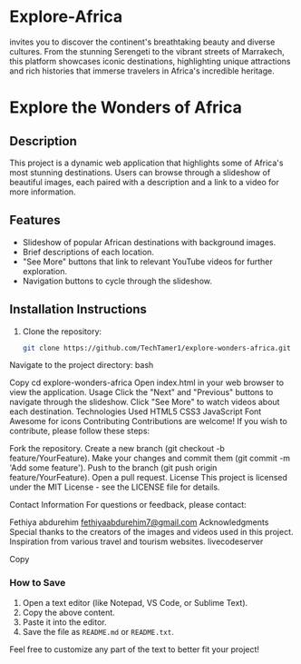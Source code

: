 # Explore-Africa
invites you to discover the continent's breathtaking beauty and diverse cultures. From the stunning Serengeti to the vibrant streets of Marrakech, this platform showcases iconic destinations, highlighting unique attractions and rich histories that immerse travelers in Africa's incredible heritage.

# Explore the Wonders of Africa

## Description
This project is a dynamic web application that highlights some of Africa's most stunning destinations. Users can browse through a slideshow of beautiful images, each paired with a description and a link to a video for more information.

## Features
- Slideshow of popular African destinations with background images.
- Brief descriptions of each location.
- "See More" buttons that link to relevant YouTube videos for further exploration.
- Navigation buttons to cycle through the slideshow.

## Installation Instructions
1. Clone the repository:
   ```bash
   git clone https://github.com/TechTamer1/explore-wonders-africa.git
Navigate to the project directory:
bash

Copy
cd explore-wonders-africa
Open index.html in your web browser to view the application.
Usage
Click the "Next" and "Previous" buttons to navigate through the slideshow.
Click "See More" to watch videos about each destination.
Technologies Used
HTML5
CSS3
JavaScript
Font Awesome for icons
Contributing
Contributions are welcome! If you wish to contribute, please follow these steps:

Fork the repository.
Create a new branch (git checkout -b feature/YourFeature).
Make your changes and commit them (git commit -m 'Add some feature').
Push to the branch (git push origin feature/YourFeature).
Open a pull request.
License
This project is licensed under the MIT License - see the LICENSE file for details.

Contact Information
For questions or feedback, please contact:

Fethiya abdurehim
fethiyaabdurehim7@gmail.com
Acknowledgments
Special thanks to the creators of the images and videos used in this project.
Inspiration from various travel and tourism websites.
livecodeserver

Copy

### How to Save
1. Open a text editor (like Notepad, VS Code, or Sublime Text).
2. Copy the above content.
3. Paste it into the editor.
4. Save the file as `README.md` or `README.txt`.

Feel free to customize any part of the text to better fit your project!
